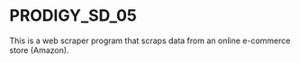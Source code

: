 # PRODIGY_SD_05

This is a web scraper program that scraps data from an online e-commerce store (Amazon).
